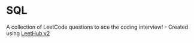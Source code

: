 # SQL
A collection of LeetCode questions to ace the coding interview! - Created using [LeetHub v2](https://github.com/arunbhardwaj/LeetHub-2.0)
